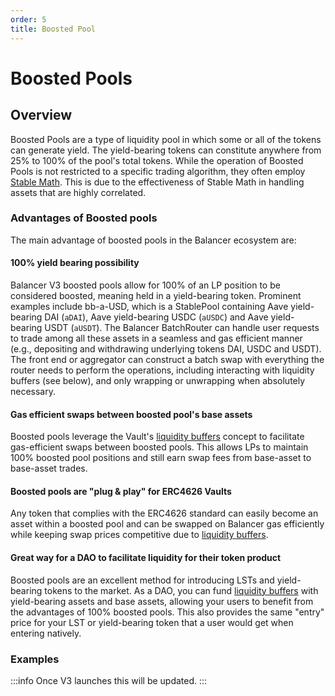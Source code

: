 ```yaml
---
order: 5
title: Boosted Pool
---
```

# Boosted Pools

## Overview

Boosted Pools are a type of liquidity pool in which some or all of the tokens can generate yield. The yield-bearing tokens can constitute anywhere from 25% to 100% of the pool's total tokens. While the operation of Boosted Pools is not restricted to a specific trading algorithm, they often employ [Stable Math](/concepts/explore-available-balancer-pools/stable-pool/stable-math.html). This is due to the effectiveness of Stable Math in handling assets that are highly correlated.

### Advantages of Boosted pools

The main advantage of boosted pools in the Balancer ecosystem are:

#### 100% yield bearing possibility
Balancer V3 boosted pools allow for 100% of an LP position to be considered boosted, meaning held in a yield-bearing token. Prominent examples include bb-a-USD, which is a StablePool containing Aave yield-bearing DAI (`aDAI`), Aave yield-bearing USDC (`aUSDC`) and Aave yield-bearing USDT (`aUSDT`). The Balancer BatchRouter can handle user requests to trade among all these assets in a seamless and gas efficient manner (e.g., depositing and withdrawing underlying tokens DAI, USDC and USDT). The front end or aggregator can construct a batch swap with everything the router needs to perform the operations, including interacting with liquidity buffers (see below), and only wrapping or unwrapping when absolutely necessary.

#### Gas efficient swaps between boosted pool's base assets
Boosted pools leverage the Vault's [liquidity buffers](/concepts/vault/buffer.html#erc4626-liquidity-buffers) concept to facilitate gas-efficient swaps between boosted pools. This allows LPs to maintain 100% boosted pool positions and still earn swap fees from base-asset to base-asset trades.

#### Boosted pools are "plug & play" for ERC4626 Vaults
Any token that complies with the ERC4626 standard can easily become an asset within a boosted pool and can be swapped on Balancer gas efficiently while keeping swap prices competitive due to [liquidity buffers](/concepts/vault/buffer.html#erc4626-liquidity-buffers).

#### Great way for a DAO to facilitate liquidity for their token product
Boosted pools are an excellent method for introducing LSTs and yield-bearing tokens to the market. As a DAO, you can fund [liquidity buffers](/concepts/vault/buffer.html#erc4626-liquidity-buffers) with yield-bearing assets and base assets, allowing your users to benefit from the advantages of 100% boosted pools. This also provides the same "entry" price for your LST or yield-bearing token that a user would get when entering natively.

### Examples

:::info
Once V3 launches this will be updated.
:::